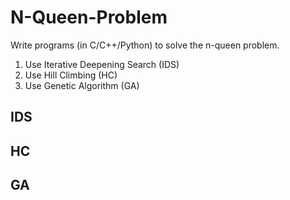 # N-Queen-Problem
Write programs (in C/C++/Python) to solve the n-queen problem.
1. Use Iterative Deepening Search (IDS) 
2. Use Hill Climbing (HC)
3. Use Genetic Algorithm (GA)

## IDS



## HC
## GA
